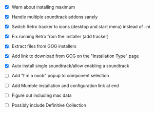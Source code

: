 - [X] Warn about installing maximum
- [X] Handle multiple soundtrack addons sanely
- [X] Switch Retro tracker to icons (desktop and start menu) instead of .ini
- [X] Fix running Retro from the installer (add tracker)
- [X] Extract files from GOG installers
- [X] Add link to download from GOG on the "Installation Type" page
- [X] Auto install single soundtrack/allow enabling a soundtrack
- [ ] Add "I'm a noob" popup to component selection
- [ ] Add Mumble installation and configuration link at end
- [ ] Figure out including mac data
- [ ] Possibly include Definitive Collection

